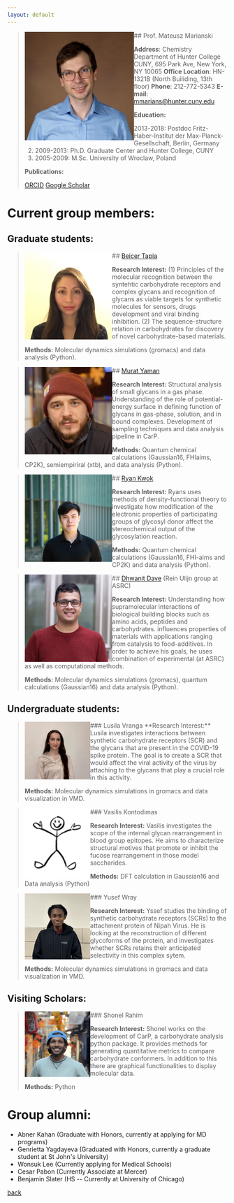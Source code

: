 ```yaml
---
layout: default
---
```


> <img src="/assets/img/MMarianski2.png" alt="drawing" width="250" class="left" align="left"/>
> ## Prof.  Mateusz Marianski
>
>  **Address**: Chemistry Department of Hunter College CUNY, 695 Park Ave, New York, NY 10065
>  **Office Location**: HN-1321B (North Builiding, 13th floor)
>  **Phone**: 212-772-5343
>  **E-mail**: <a href="mailto:mmarians@hunter.cuny.edu">mmarians@hunter.cuny.edu</a>
>
> **Education:**
> 1) 2013-2018: Postdoc Fritz-Haber-Institut der Max-Planck-Gesellschaft, Berlin, Germany
> 2) 2009-2013: Ph.D. Graduate Center and Hunter College, CUNY
> 3) 2005-2009: M.Sc. University of Wroclaw, Poland
>
> **Publications:**
>
> [ORCID](http://orcid.org/0000-0002-6566-9931)
> [Google Scholar](https://scholar.google.com/citations?user=UXI-3uUAAAAJ)

# Current group members:

## Graduate students:

> <img src="/assets/img/BTapia.jpg" alt="drawing" width="200" class="left" align="left"/>
> ## <a href="mailto:btapia@gradcenter.cuny.edu">Beicer Tapia</a> 
>
> **Research Interest:** (1) Principles of the molecular recognition between the syntehtic carbohydrate receptors and complex glycans and recognition of glycans as viable targets for synthetic molecules for sensors, drugs development and viral binding inhibition. (2) The sequence-structure relation in carbohydrates for discovery of novel carbohydrate-based materials.  
>
> **Methods:** Molecular dynamics simulations (gromacs) and data analysis (Python).


> <img src="/assets/img/MYaman.jpg" alt="drawing" width="200" class="left" align="left"/>
> ## <a href="mailto:myaman@gradcenter.cuny.edu">Murat Yaman</a>
>
> **Research Interest:**  Structural analysis of small glycans in a gas phase. Understanding of the role of potential-energy surface in defining function of glycans in gas-phase, solution, and in bound complexes. Development of sampling techniques and data analysis pipeline in CarP.  
>
> **Methods:** Quantum chemical calculations (Gaussian16, FHIaims, CP2K), semiempiriral (xtb),  and data analysis (Python).

> <img src="/assets/img/RKwok.jpeg" alt="drawing" width="200" class="left" align="left"/>
> ## <a href="mailto:rkwok@gradcenter.cuny.edu">Ryan Kwok</a>
>
> **Research Interest:** Ryans uses methods of density-functional theory to investigate how modification of the electronic properties of participating groups of glycosyl donor affect the stereochemical output of the glycosylation reaction.
> 
> **Methods:** Quantum chemical calculations (Gaussian16, FHI-aims and CP2K) and data analysis (Python).


> <img src="/assets/img/DDave.jpg" alt="drawing" width="200" class="left" align="left"/>
> ## <a href="mailto:ddave@gradcenter.cuny.edu">Dhwanit Dave</a> (Rein Ulijn group at ASRC)
>
> **Research Interest:** Understanding how supramolecular interactions of biological building blocks such as amino acids, peptides and carbohydrates. influences properties of materials with applications ranging from catalysis to food-additives. In order to achieve his goals, he uses combination of experimental (at ASRC) as well as computational methods.
>
> **Methods:** Molecular dynamics simulations (gromacs), quantum calculations (Gaussian16) and data analysis (Python).


## Undergraduate students:

> <img src="/assets/img/LVranga.jpeg" alt="drawing" width="150" class="left" align="left"/>
> ### Lusila Vranga
> **Research Interest:** Lusila investigates interactions between synthetic carbohydrate receptors (SCR) and the glycans that are present in the COVID-19 spike protein. The goal is to create a SCR that would affect the viral activity of the virus by attaching to the glycans that play a crucial role in this activity.
> 
> **Methods:** Molecular dynamics simulations in gromacs and data visualization in VMD.

> <img src="/assets/img/VKontodimas.png" alt="drawing" width="150" class="left" align="left"/>
> ### Vasilis Kontodimas
>
> **Research Interest:** Vasilis investigates the scope of the internal glycan rearrangement in blood group epitopes. He aims to characterize structural motives that promote or inhibit the fucose rearrangement in those model saccharides.
> 
> **Methods:** DFT calculation in Gaussian16 and Data analysis (Python)

> <img src="/assets/img/YWray.jpg" alt="drawing" width="150" class="left" align="left"/>
> ### Yusef Wray
>
> **Research Interest:** Yssef studies the binding of synthetic carbohydrate receptors (SCRs) to the attachment protein of Nipah Virus. He is looking at the reconstruction of different glycoforms of the protein, and investigates whether SCRs retains their anticipated selectivity in this complex sytem. 
> 
> **Methods:** Molecular dynamics simulations in gromacs and data visualization in VMD. 


## Visiting Scholars:

> <img src="/assets/img/SRahim.jpg" alt="drawing" width="150" class="left" align="left"/>
> ### Shonel Rahim
>
> **Research Interest:** Shonel works on the development of CarP, a carbohydrate analysis python package. It provides methods for generating quantitative metrics to compare carbohydrate conformers. In addition to this there are graphical functionalities to display molecular data.
> 
> **Methods:** Python


# Group alumni:

- Abner Kahan (Graduate with Honors, currently at applying for MD programs)
- Genrietta Yagdayeva (Graduated with Honors, currently a graduate student at St John's University)
- Wonsuk Lee (Currently applying for Medical Schools) 
- Cesar Pabon (Currently Associate at Mercer) 
- Benjamin Slater (HS -- Currently at University of Chicago) 


[back](./)
